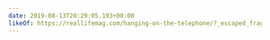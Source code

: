 ```yaml
---
date: 2019-08-13T20:29:05.193+00:00
likeOf: https://reallifemag.com/hanging-on-the-telephone/?_escaped_fragment_=
---
```

